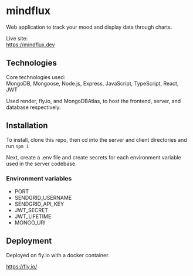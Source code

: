 # mindflux

Web application to track your mood and display data through charts.

Live site: <br/>
https://mindflux.dev

## Technologies

Core technologies used: <br/>
MongoDB, Mongoose, Node.js, Express, JavaScript, TypeScript, React, JWT

Used render, fly.io, and MongoDBAtlas, to host the frontend, server, and database respectively.

## Installation

To install, clone this repo, then cd into the server and client directories and run ```npm i```

Next, create a .env file and create secrets for each environment variable used in the server codebase.

### Environment variables

- PORT
- SENDGRID_USERNAME
- SENDGRID_API_KEY
- JWT_SECRET
- JWT_LIFETIME
- MONGO_URI

## Deployment

Deployed on fly.io with a docker container.

https://fly.io/
